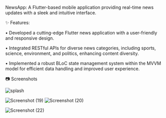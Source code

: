 NewsApp: A Flutter-based mobile application providing real-time news updates with a sleek and intuitive interface.

✨ Features:

• Developed a cutting-edge Flutter news application with a user-friendly and responsive design.

• Integrated RESTful APls for diverse news categories, including sports, science, environment, and politics,
enhancing content diversity.

• Implemented a robust BLoC state management system within the MVVM model for efficient data handling and
improved user experience.

📷 Screenshots

![splash](https://github.com/user-attachments/assets/0c6ad075-c582-4ffd-9c39-cfaeffa82812)

![Screenshot (19)](https://github.com/user-attachments/assets/c7f340d0-2366-42f9-85be-f0d3019ba859)     ![Screenshot (20)](https://github.com/user-attachments/assets/47b1963d-30a1-45a8-bb94-7c3b557aef7a)

![Screenshot (22)](https://github.com/user-attachments/assets/88c05531-bc09-474f-8c65-eb441287ca69)


